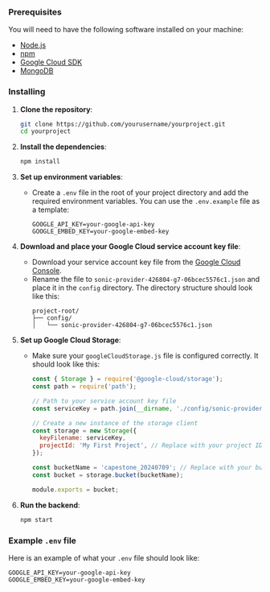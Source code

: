 
### Prerequisites

You will need to have the following software installed on your machine:

- [Node.js](https://nodejs.org/)
- [npm](https://www.npmjs.com/)
- [Google Cloud SDK](https://cloud.google.com/sdk)
- [MongoDB](https://www.mongodb.com/)

### Installing

1. **Clone the repository**:
    ```bash
    git clone https://github.com/yourusername/yourproject.git
    cd yourproject
    ```

2. **Install the dependencies**:
    ```bash
    npm install
    ```

3. **Set up environment variables**:
    - Create a `.env` file in the root of your project directory and add the required environment variables. You can use the `.env.example` file as a template:
        ```env
        GOOGLE_API_KEY=your-google-api-key
        GOOGLE_EMBED_KEY=your-google-embed-key
        ```

4. **Download and place your Google Cloud service account key file**:
    - Download your service account key file from the [Google Cloud Console](https://console.cloud.google.com/).
    - Rename the file to `sonic-provider-426804-g7-06bcec5576c1.json` and place it in the `config` directory. The directory structure should look like this:
      ```
      project-root/
      ├── config/
      │   └── sonic-provider-426804-g7-06bcec5576c1.json
      ```

5. **Set up Google Cloud Storage**:
    - Make sure your `googleCloudStorage.js` file is configured correctly. It should look like this:
      ```javascript
      const { Storage } = require('@google-cloud/storage');
      const path = require('path');

      // Path to your service account key file
      const serviceKey = path.join(__dirname, './config/sonic-provider-426804-g7-06bcec5576c1.json');

      // Create a new instance of the storage client
      const storage = new Storage({
        keyFilename: serviceKey,
        projectId: 'My First Project', // Replace with your project ID
      });

      const bucketName = 'capestone_20240709'; // Replace with your bucket name
      const bucket = storage.bucket(bucketName);

      module.exports = bucket;
      ```

6. **Run the backend**:
    ```bash
    npm start
    ```

### Example `.env` file

Here is an example of what your `.env` file should look like:

```env
GOOGLE_API_KEY=your-google-api-key
GOOGLE_EMBED_KEY=your-google-embed-key


